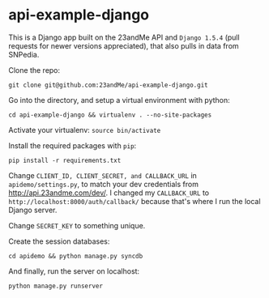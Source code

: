 api-example-django
============

This is a Django app built on the 23andMe API and `Django 1.5.4` (pull requests for newer versions appreciated), that also pulls in data from
SNPedia.

Clone the repo:

`git clone git@github.com:23andMe/api-example-django.git`

Go into the directory, and setup a virtual environment with python:

```cd api-example-django && virtualenv . --no-site-packages```

Activate your virtualenv: ```source bin/activate```

Install the required packages with ```pip```:

```pip install -r requirements.txt```

Change ```CLIENT_ID, CLIENT_SECRET, and CALLBACK_URL``` in ```apidemo/settings.py```, to match your dev credentials from http://api.23andme.com/dev/.  I changed my ```CALLBACK_URL``` to ```http://localhost:8000/auth/callback/``` because that's where I run the local Django server.

Change ```SECRET_KEY``` to something unique.

Create the session databases:

```cd apidemo && python manage.py syncdb```

And finally, run the server on localhost:

```python manage.py runserver```
